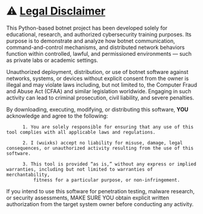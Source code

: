 # ⚠️ <u>**Legal Disclaimer**</u>

This Python-based botnet project has been developed solely for educational, research, and authorized cybersecurity training purposes. 
Its purpose is to demonstrate and analyze how botnet communication, command-and-control mechanisms, and distributed network behaviors function within controlled, lawful, 
and permissioned environments — such as private labs or academic settings.

Unauthorized deployment, distribution, or use of botnet software against networks, systems, or devices without explicit consent from the owner is illegal 
and may violate laws including, but not limited to, the Computer Fraud and Abuse Act (CFAA) and similar legislation worldwide. 
Engaging in such activity can lead to criminal prosecution, civil liability, and severe penalties.

By downloading, executing, modifying, or distributing this software, **YOU** acknowledge and agree to the following:

          1. You are solely responsible for ensuring that any use of this tool complies with all applicable laws and regulations.

          2. I (wuixks) accept no liability for misuse, damage, legal consequences, or unauthorized activity resulting from the use of this software.

          3. This tool is provided “as is,” without any express or implied warranties, including but not limited to warranties of merchantability, 
              fitness for a particular purpose, or non-infringement.


If you intend to use this software for penetration testing, malware research, or security assessments, 
MAKE SURE YOU obtain explicit written authorization from the target system owner before conducting any activity.
